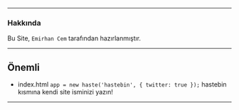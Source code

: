 ----------------------

### Hakkında

Bu Site, `Emirhan Cem` tarafından hazırlanmıştır.

----------------------
## Önemli

- index.html `app = new haste('hastebin', { twitter: true });` hastebin kısmına kendi site isminizi yazın!

----------------------
